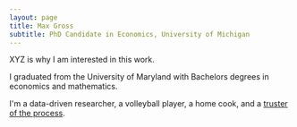 ```yaml
---
layout: page
title: Max Gross
subtitle: PhD Candidate in Economics, University of Michigan
---
```


XYZ is why I am interested in this work.  

I graduated from the University of Maryland with Bachelors degrees in economics and mathematics. 

I'm a data-driven researcher, a volleyball player, a home cook, and a [truster of the process](https://www.theringer.com/2017/6/21/16038856/sam-hinkie-philadelphia-76ers-process-draft-markelle-fultz-bb1b060ee4a5).


